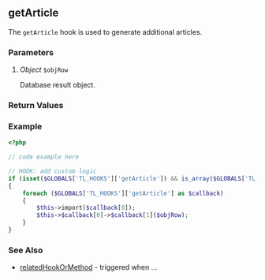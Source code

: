 getArticle
----------------

The `getArticle` hook is used to generate additional articles.


### Parameters ###

1. *Object* `$objRow`
	
	Database result object.

### Return Values ###



### Example ###

```php
<?php

// code example here

// HOOK: add custom logic
if (isset($GLOBALS['TL_HOOKS']['getArticle']) && is_array($GLOBALS['TL_HOOKS']['getArticle']))
{
	foreach ($GLOBALS['TL_HOOKS']['getArticle'] as $callback)
	{
		$this->import($callback[0]);
		$this->$callback[0]->$callback[1]($objRow);
	}
}

```


### See Also ###

- [relatedHookOrMethod](relatedHookOrMethod) - triggered when ...

